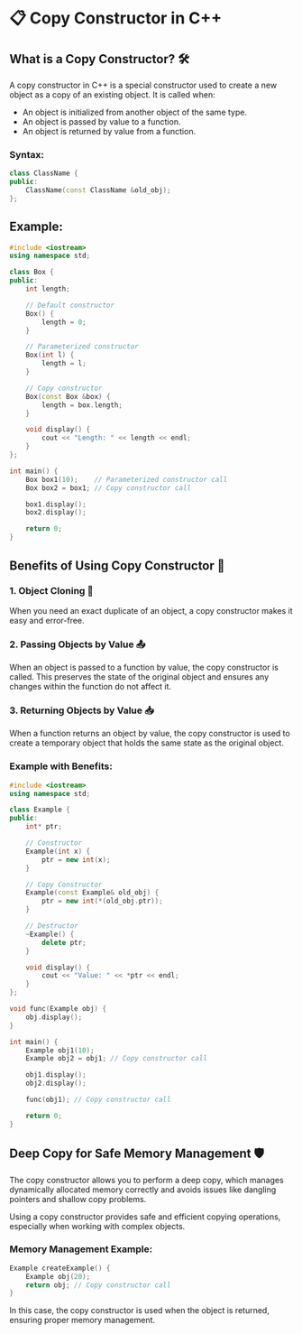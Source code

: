 
# 📋 Copy Constructor in C++

## What is a Copy Constructor? 🛠️
A copy constructor in C++ is a special constructor used to create a new object as a copy of an existing object. It is called when:
- An object is initialized from another object of the same type.
- An object is passed by value to a function.
- An object is returned by value from a function.

### Syntax:
```cpp
class ClassName {
public:
    ClassName(const ClassName &old_obj);
};
```

## Example:
```cpp
#include <iostream>
using namespace std;

class Box {
public:
    int length;

    // Default constructor
    Box() {
        length = 0;
    }

    // Parameterized constructor
    Box(int l) {
        length = l;
    }

    // Copy constructor
    Box(const Box &box) {
        length = box.length;
    }

    void display() {
        cout << "Length: " << length << endl;
    }
};

int main() {
    Box box1(10);    // Parameterized constructor call
    Box box2 = box1; // Copy constructor call

    box1.display();
    box2.display();

    return 0;
}
```

## Benefits of Using Copy Constructor 🎯

### 1. Object Cloning 🤖
When you need an exact duplicate of an object, a copy constructor makes it easy and error-free.

### 2. Passing Objects by Value 📤
When an object is passed to a function by value, the copy constructor is called. This preserves the state of the original object and ensures any changes within the function do not affect it.

### 3. Returning Objects by Value 📥
When a function returns an object by value, the copy constructor is used to create a temporary object that holds the same state as the original object.

### Example with Benefits:
```cpp
#include <iostream>
using namespace std;

class Example {
public:
    int* ptr;

    // Constructor
    Example(int x) {
        ptr = new int(x);
    }

    // Copy Constructor
    Example(const Example& old_obj) {
        ptr = new int(*(old_obj.ptr));
    }

    // Destructor
    ~Example() {
        delete ptr;
    }

    void display() {
        cout << "Value: " << *ptr << endl;
    }
};

void func(Example obj) {
    obj.display();
}

int main() {
    Example obj1(10);
    Example obj2 = obj1; // Copy constructor call

    obj1.display();
    obj2.display();

    func(obj1); // Copy constructor call

    return 0;
}
```

## Deep Copy for Safe Memory Management 🛡️
The copy constructor allows you to perform a deep copy, which manages dynamically allocated memory correctly and avoids issues like dangling pointers and shallow copy problems.

Using a copy constructor provides safe and efficient copying operations, especially when working with complex objects.

### Memory Management Example:
```cpp
Example createExample() {
    Example obj(20);
    return obj; // Copy constructor call
}
```

In this case, the copy constructor is used when the object is returned, ensuring proper memory management.
